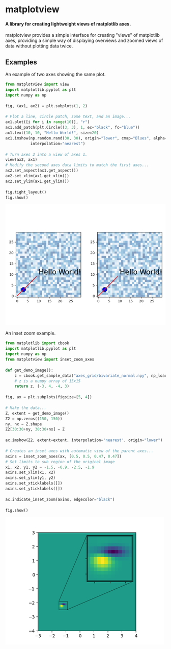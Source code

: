 # matplotview
#### A library for creating lightweight views of matplotlib axes.

matplotview provides a simple interface for creating "views" of matplotlib
axes, providing a simple way of displaying overviews and zoomed views of 
data without plotting data twice.

## Examples

An example of two axes showing the same plot.
```python
from matplotview import view
import matplotlib.pyplot as plt
import numpy as np

fig, (ax1, ax2) = plt.subplots(1, 2)

# Plot a line, circle patch, some text, and an image...
ax1.plot([i for i in range(10)], "r")
ax1.add_patch(plt.Circle((3, 3), 1, ec="black", fc="blue"))
ax1.text(10, 10, "Hello World!", size=20)
ax1.imshow(np.random.rand(30, 30), origin="lower", cmap="Blues", alpha=0.5,
           interpolation="nearest")

# Turn axes 2 into a view of axes 1.
view(ax2, ax1)
# Modify the second axes data limits to match the first axes...
ax2.set_aspect(ax1.get_aspect())
ax2.set_xlim(ax1.get_xlim())
ax2.set_ylim(ax1.get_ylim())

fig.tight_layout()
fig.show()
```
![First example plot results, two views of the same plot.](_images/example1.png)

An inset zoom example.
```python
from matplotlib import cbook
import matplotlib.pyplot as plt
import numpy as np
from matplotview import inset_zoom_axes

def get_demo_image():
    z = cbook.get_sample_data("axes_grid/bivariate_normal.npy", np_load=True)
    # z is a numpy array of 15x15
    return z, (-3, 4, -4, 3)

fig, ax = plt.subplots(figsize=[5, 4])

# Make the data...
Z, extent = get_demo_image()
Z2 = np.zeros((150, 150))
ny, nx = Z.shape
Z2[30:30+ny, 30:30+nx] = Z

ax.imshow(Z2, extent=extent, interpolation='nearest', origin="lower")

# Creates an inset axes with automatic view of the parent axes...
axins = inset_zoom_axes(ax, [0.5, 0.5, 0.47, 0.47])
# Set limits to sub region of the original image
x1, x2, y1, y2 = -1.5, -0.9, -2.5, -1.9
axins.set_xlim(x1, x2)
axins.set_ylim(y1, y2)
axins.set_xticklabels([])
axins.set_yticklabels([])

ax.indicate_inset_zoom(axins, edgecolor="black")

fig.show() 
```
![Second example plot results, an inset axes showing a zoom view of an image.](_images/example2.png)